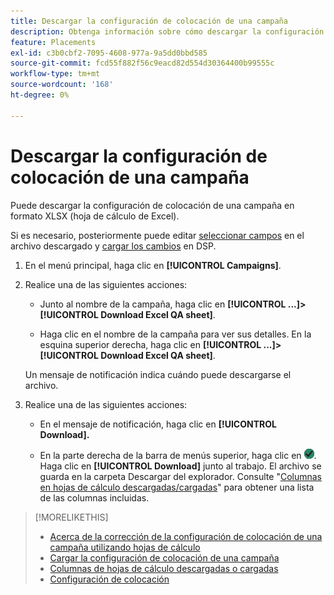 ```yaml
---
title: Descargar la configuración de colocación de una campaña
description: Obtenga información sobre cómo descargar la configuración de colocación de una campaña mediante hojas de cálculo de control de calidad de Excel.
feature: Placements
exl-id: c3b0cbf2-7095-4608-977a-9a5dd0bbd585
source-git-commit: fcd55f882f56c9eacd82d554d30364400b99555c
workflow-type: tm+mt
source-wordcount: '168'
ht-degree: 0%

---
```


# Descargar la configuración de colocación de una campaña

Puede descargar la configuración de colocación de una campaña en formato XLSX (hoja de cálculo de Excel).

Si es necesario, posteriormente puede editar [seleccionar campos](qa-sheet-columns.md) en el archivo descargado y [cargar los cambios](qa-sheet-upload.md) en DSP.

1. En el menú principal, haga clic en **[!UICONTROL Campaigns]**.

1. Realice una de las siguientes acciones:

   * Junto al nombre de la campaña, haga clic en **[!UICONTROL ...]>[!UICONTROL Download Excel QA sheet]**.

   * Haga clic en el nombre de la campaña para ver sus detalles. En la esquina superior derecha, haga clic en **[!UICONTROL ...]>[!UICONTROL Download Excel QA sheet]**.

   Un mensaje de notificación indica cuándo puede descargarse el archivo.

1. Realice una de las siguientes acciones:

   * En el mensaje de notificación, haga clic en **[!UICONTROL Download].**

   * En la parte derecha de la barra de menús superior, haga clic en ![Trabajos](/help/dsp/assets/downloads.png). Haga clic en **[!UICONTROL Download]** junto al trabajo.
   El archivo se guarda en la carpeta Descargar del explorador. Consulte &quot;[Columnas en hojas de cálculo descargadas/cargadas](qa-sheet-columns.md)&quot; para obtener una lista de las columnas incluidas.

>[!MORELIKETHIS]
>
>* [Acerca de la corrección de la configuración de colocación de una campaña utilizando hojas de cálculo](qa-about.md)
>* [Cargar la configuración de colocación de una campaña](qa-sheet-upload.md)
>* [Columnas de hojas de cálculo descargadas o cargadas](qa-sheet-columns.md)
>* [Configuración de colocación](/help/dsp/campaign-management/placements/placement-settings.md)

